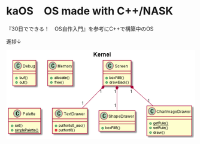 kaOS　OS made with C++/NASK
==

『30日でできる！　OS自作入門』を参考にC++で構築中のOS

進捗↓

![](doc/diagrams/out/overview/Kernel.png)